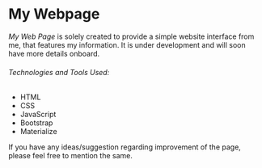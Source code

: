 # My Webpage
_My Web Page_ is solely created to provide a simple website interface from me, that features my information. It is under development and will soon have more details onboard.

###### Technologies and Tools Used:
* HTML
* CSS
* JavaScript
* Bootstrap
* Materialize

If you have any ideas/suggestion regarding improvement of the page, please feel free to mention the same.
